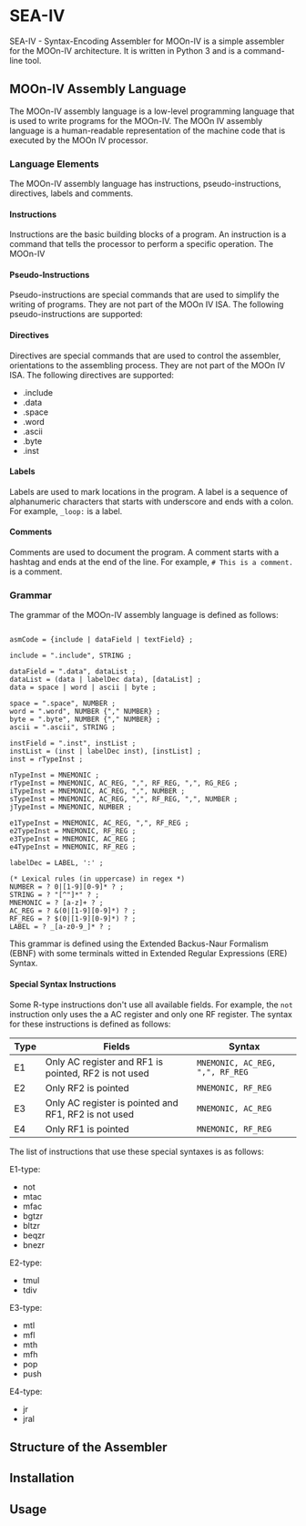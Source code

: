 # SEA-IV

SEA-IV - Syntax-Encoding Assembler for MOOn-IV is a simple assembler for the MOOn-IV architecture. It is written in Python 3 and is a command-line tool.

## MOOn-IV Assembly Language

The MOOn-IV assembly language is a low-level programming language that is used to write programs for the MOOn-IV. The MOOn IV assembly language is a human-readable representation of the machine code that is executed by the MOOn IV processor.

### Language Elements

The MOOn-IV assembly language has instructions, pseudo-instructions, directives, labels and comments.

#### Instructions

Instructions are the basic building blocks of a program. An instruction is a command that tells the processor to perform a specific operation. The MOOn-IV

#### Pseudo-Instructions

Pseudo-instructions are special commands that are used to simplify the writing of programs. They are not part of the MOOn IV ISA. The following pseudo-instructions are supported:

#### Directives

Directives are special commands that are used to control the assembler, orientations to the assembling process. They are not part of the MOOn IV ISA. The following directives are supported:

- .include
- .data
- .space
- .word
- .ascii
- .byte
- .inst

#### Labels

Labels are used to mark locations in the program. A label is a sequence of alphanumeric characters that starts with underscore and ends with a colon. For example, `_loop:` is a label.

#### Comments

Comments are used to document the program. A comment starts with a hashtag and ends at the end of the line. For example, `# This is a comment.` is a comment.

### Grammar

The grammar of the MOOn-IV assembly language is defined as follows:

```EBNF

asmCode = {include | dataField | textField} ;

include = ".include", STRING ;

dataField = ".data", dataList ;
dataList = (data | labelDec data), [dataList] ;
data = space | word | ascii | byte ;

space = ".space", NUMBER ;
word = ".word", NUMBER {"," NUMBER} ;
byte = ".byte", NUMBER {"," NUMBER} ;
ascii = ".ascii", STRING ;

instField = ".inst", instList ;
instList = (inst | labelDec inst), [instList] ;
inst = rTypeInst ;

nTypeInst = MNEMONIC ;
rTypeInst = MNEMONIC, AC_REG, ",", RF_REG, ",", RG_REG ;
iTypeInst = MNEMONIC, AC_REG, ",", NUMBER ;
sTypeInst = MNEMONIC, AC_REG, ",", RF_REG, ",", NUMBER ;
jTypeInst = MNEMONIC, NUMBER ;

e1TypeInst = MNEMONIC, AC_REG, ",", RF_REG ;
e2TypeInst = MNEMONIC, RF_REG ;
e3TypeInst = MNEMONIC, AC_REG ;
e4TypeInst = MNEMONIC, RF_REG ;

labelDec = LABEL, ':' ;

(* Lexical rules (in uppercase) in regex *)
NUMBER = ? 0|[1-9][0-9]* ? ;
STRING = ? "[^"]*" ? ;
MNEMONIC = ? [a-z]+ ? ;
AC_REG = ? &(0|[1-9][0-9]*) ? ;
RF_REG = ? $(0|[1-9][0-9]*) ? ;
LABEL = ? _[a-z0-9_]* ? ;

```

This grammar is defined using the Extended Backus-Naur Formalism (EBNF) with some terminals witted in Extended Regular Expressions (ERE) Syntax.

#### Special Syntax Instructions

Some R-type instructions don't use all available fields. For example, the `not` instruction only uses the a AC register and only one RF register. The syntax for these instructions is defined as follows:

| Type | Fields | Syntax |
|-|-|-|
| E1 | Only AC register and RF1 is pointed, RF2 is not used | `MNEMONIC, AC_REG, ",", RF_REG` |
| E2 | Only RF2 is pointed | `MNEMONIC, RF_REG` |
| E3 | Only AC register is pointed and RF1, RF2 is not used | `MNEMONIC, AC_REG` |
| E4 | Only RF1 is pointed | `MNEMONIC, RF_REG` |

The list of instructions that use these special syntaxes is as follows:

E1-type:

- not
- mtac
- mfac
- bgtzr
- bltzr
- beqzr
- bnezr

E2-type:

- tmul
- tdiv

E3-type:

- mtl
- mfl
- mth
- mfh
- pop
- push

E4-type:

- jr
- jral

<!-- todo: complete -->
## Structure of the Assembler

## Installation

## Usage
